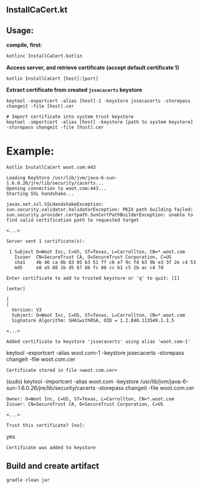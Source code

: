InstallCaCert.kt
------------------

Usage:
--------

**compile, first:**

```bash
kotlinc InstallCaCert.kotlin
```

**Access server, and retrieve certificate (accept default certificate 1)**

```
kotlin InstallCaCert [host]:[port]
```

**Extract certificate from created `jssecacerts` keystore**

```
keytool -exportcert -alias [host]-1 -keystore jssecacerts -storepass changeit -file [host].cer
```

```
# Import certificate into system trust keystore
keytool -importcert -alias [host] -keystore [path to system keystore] -storepass changeit -file [host].cer
```

# Example:

    kotlin InstallCaCert woot.com:443

    Loading KeyStore /usr/lib/jvm/java-6-sun-1.6.0.26/jre/lib/security/cacerts...
    Opening connection to woot.com:443...
    Starting SSL handshake...

    javax.net.ssl.SSLHandshakeException: sun.security.validator.ValidatorException: PKIX path building failed: sun.security.provider.certpath.SunCertPathBuilderException: unable to find valid certification path to requested target

    <...>

    Server sent 1 certificate(s):

     1 Subject O=Woot Inc, C=US, ST=Texas, L=Carrollton, CN=*.woot.com
       Issuer  CN=SecureTrust CA, O=SecureTrust Corporation, C=US
       sha1    4b 46 ca 6b 83 05 b3 51 ff c6 e7 9c fd b3 9b e3 3f 2e c4 53 
       md5     e8 a5 88 1b d5 67 bb fc 88 cc b1 c5 2b ac c4 7d 

    Enter certificate to add to trusted keystore or 'q' to quit: [1]

`[enter]`

    [
    [
      Version: V3
      Subject: O=Woot Inc, C=US, ST=Texas, L=Carrollton, CN=*.woot.com
      Signature Algorithm: SHA1withRSA, OID = 1.2.840.113549.1.1.5

    <...>

    Added certificate to keystore 'jssecacerts' using alias 'woot.com-1'

keytool -exportcert -alias woot.com-1 -keystore jssecacerts -storepass changeit -file woot.com.cer

    Certificate stored in file <woot.com.cer>
  
(sudo) keytool -importcert -alias woot.com -keystore /usr/lib/jvm/java-6-sun-1.6.0.26/jre/lib/security/cacerts -storepass changeit -file woot.com.cer

    Owner: O=Woot Inc, C=US, ST=Texas, L=Carrollton, CN=*.woot.com
    Issuer: CN=SecureTrust CA, O=SecureTrust Corporation, C=US
  
    <...>
  
    Trust this certificate? [no]:
  
yes

    Certificate was added to keystore


Build and create artifact
-------------------------

```
gradle clean jar
```